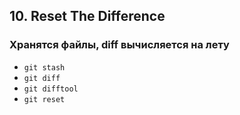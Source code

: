 ## 10. Reset The Difference
### Хранятся файлы, diff вычисляется на лету
- `git stash`
- `git diff`
- `git difftool`
- `git reset`
